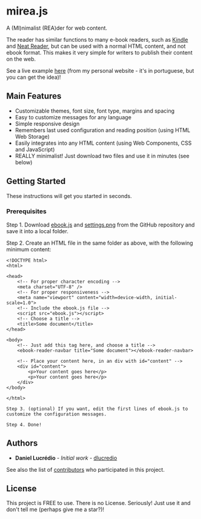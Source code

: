 # mirea.js
A (MI)nimalist (REA)der for web content.

The reader has similar functions to many e-book readers, such as [Kindle](https://read.amazon.com/) and [Neat Reader](https://www.neat-reader.com/), but can be used with a normal HTML content, and not ebook format. This makes it very simple for writers to publish their content on the web.

See a live example [here](http://dlucredio.com/contos/umMonumentoNoDeserto.html) (from my personal website - it's in portuguese, but you can get the idea)!

## Main Features

* Customizable themes, font size, font type, margins and spacing
* Easy to customize messages for any language
* Simple responsive design
* Remembers last used configuration and reading position (using HTML Web Storage)
* Easily integrates into any HTML content (using Web Components, CSS and JavaScript)
* REALLY minimalist! Just download two files and use it in minutes (see below)

## Getting Started

These instructions will get you started in seconds.

### Prerequisites

Step 1. Download [ebook.js](ebook.js) and [settings.png](settings.png) from the GitHub repository and save it into a local folder.

Step 2. Create an HTML file in the same folder as above, with the following minimum content:

```
<!DOCTYPE html>
<html>

<head>
    <!-- For proper character encoding -->
    <meta charset="UTF-8" />
    <!-- For proper responsiveness -->
    <meta name="viewport" content="width=device-width, initial-scale=1.0">
    <!-- Include the ebook.js file -->
    <script src="ebook.js"></script>
    <!-- Choose a title -->
    <title>Some document</title>
</head>

<body>    
    <!-- Just add this tag here, and choose a title -->
    <ebook-reader-navbar title="Some document"></ebook-reader-navbar>

    <!-- Place your content here, in an div with id="content" -->
    <div id="content">
        <p>Your content goes here</p>
        <p>Your content goes here</p>
    </div>
</body>

</html>

Step 3. (optional) If you want, edit the first lines of ebook.js to customize the configuration messages.

Step 4. Done!
```

## Authors

* **Daniel Lucrédio** - *Initial work* - [dlucredio](https://github.com/dlucredio)

See also the list of [contributors](https://github.com/dlucredio/mirea.js/contributors) who participated in this project.

## License

This project is FREE to use. There is no License. Seriously! Just use it and don't tell me (perhaps give me a star?)!